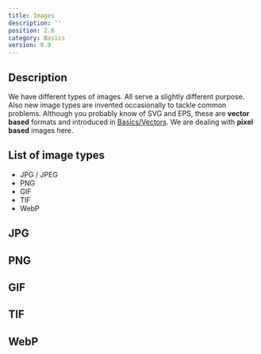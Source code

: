 ```yaml
---
title: Images
description: ''
position: 2.6
category: Basics
version: 0.9
---
```

## Description

We have different types of images. All serve a slightly different purpose.
Also new image types are invented occasionally to tackle common problems.
Although you probably know of SVG and EPS, these are **vector based** formats and introduced in [Basics/Vectors](/basics/vectors/). We are dealing with **pixel based** images here.

## List of image types

- JPG / JPEG
- PNG
- GIF
- TIF
- WebP

## JPG

## PNG

## GIF

## TIF

## WebP

